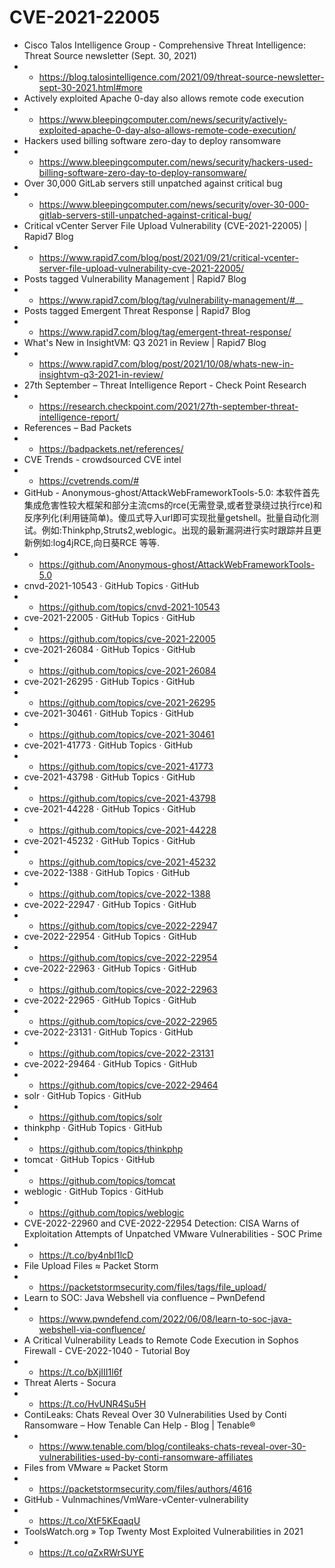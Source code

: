 # CVE-2021-22005
* Cisco Talos Intelligence Group - Comprehensive Threat Intelligence: Threat Source newsletter (Sept. 30, 2021)
* * https://blog.talosintelligence.com/2021/09/threat-source-newsletter-sept-30-2021.html#more
* Actively exploited Apache 0-day also allows remote code execution
* * https://www.bleepingcomputer.com/news/security/actively-exploited-apache-0-day-also-allows-remote-code-execution/
* Hackers used billing software zero-day to deploy ransomware
* * https://www.bleepingcomputer.com/news/security/hackers-used-billing-software-zero-day-to-deploy-ransomware/
* Over 30,000 GitLab servers still unpatched against critical bug
* * https://www.bleepingcomputer.com/news/security/over-30-000-gitlab-servers-still-unpatched-against-critical-bug/
* Critical vCenter Server File Upload Vulnerability (CVE-2021-22005) | Rapid7 Blog
* * https://www.rapid7.com/blog/post/2021/09/21/critical-vcenter-server-file-upload-vulnerability-cve-2021-22005/
* Posts tagged Vulnerability Management | Rapid7 Blog
* * https://www.rapid7.com/blog/tag/vulnerability-management/#__
* Posts tagged Emergent Threat Response | Rapid7 Blog
* * https://www.rapid7.com/blog/tag/emergent-threat-response/
* What's New in InsightVM: Q3 2021 in Review | Rapid7 Blog
* * https://www.rapid7.com/blog/post/2021/10/08/whats-new-in-insightvm-q3-2021-in-review/
* 27th September – Threat Intelligence Report - Check Point Research
* * https://research.checkpoint.com/2021/27th-september-threat-intelligence-report/
* References – Bad Packets
* * https://badpackets.net/references/
* CVE Trends - crowdsourced CVE intel
* * https://cvetrends.com/#
* GitHub - Anonymous-ghost/AttackWebFrameworkTools-5.0: 本软件首先集成危害性较大框架和部分主流cms的rce(无需登录,或者登录绕过执行rce)和反序列化(利用链简单)。傻瓜式导入url即可实现批量getshell。批量自动化测试。例如:Thinkphp,Struts2,weblogic。出现的最新漏洞进行实时跟踪并且更新例如:log4jRCE,向日葵RCE 等等.
* * https://github.com/Anonymous-ghost/AttackWebFrameworkTools-5.0
* cnvd-2021-10543 · GitHub Topics · GitHub
* * https://github.com/topics/cnvd-2021-10543
* cve-2021-22005 · GitHub Topics · GitHub
* * https://github.com/topics/cve-2021-22005
* cve-2021-26084 · GitHub Topics · GitHub
* * https://github.com/topics/cve-2021-26084
* cve-2021-26295 · GitHub Topics · GitHub
* * https://github.com/topics/cve-2021-26295
* cve-2021-30461 · GitHub Topics · GitHub
* * https://github.com/topics/cve-2021-30461
* cve-2021-41773 · GitHub Topics · GitHub
* * https://github.com/topics/cve-2021-41773
* cve-2021-43798 · GitHub Topics · GitHub
* * https://github.com/topics/cve-2021-43798
* cve-2021-44228 · GitHub Topics · GitHub
* * https://github.com/topics/cve-2021-44228
* cve-2021-45232 · GitHub Topics · GitHub
* * https://github.com/topics/cve-2021-45232
* cve-2022-1388 · GitHub Topics · GitHub
* * https://github.com/topics/cve-2022-1388
* cve-2022-22947 · GitHub Topics · GitHub
* * https://github.com/topics/cve-2022-22947
* cve-2022-22954 · GitHub Topics · GitHub
* * https://github.com/topics/cve-2022-22954
* cve-2022-22963 · GitHub Topics · GitHub
* * https://github.com/topics/cve-2022-22963
* cve-2022-22965 · GitHub Topics · GitHub
* * https://github.com/topics/cve-2022-22965
* cve-2022-23131 · GitHub Topics · GitHub
* * https://github.com/topics/cve-2022-23131
* cve-2022-29464 · GitHub Topics · GitHub
* * https://github.com/topics/cve-2022-29464
* solr · GitHub Topics · GitHub
* * https://github.com/topics/solr
* thinkphp · GitHub Topics · GitHub
* * https://github.com/topics/thinkphp
* tomcat · GitHub Topics · GitHub
* * https://github.com/topics/tomcat
* weblogic · GitHub Topics · GitHub
* * https://github.com/topics/weblogic
* CVE-2022-22960 and CVE-2022-22954 Detection: CISA Warns of Exploitation Attempts of Unpatched VMware Vulnerabilities - SOC Prime
* * https://t.co/by4nbI1lcD
* File Upload Files ≈ Packet Storm
* * https://packetstormsecurity.com/files/tags/file_upload/
* Learn to SOC: Java Webshell via confluence – PwnDefend
* * https://www.pwndefend.com/2022/06/08/learn-to-soc-java-webshell-via-confluence/
* A Critical Vulnerability Leads to Remote Code Execution in Sophos Firewall - CVE-2022-1040 - Tutorial Boy
* * https://t.co/bXjIII1l6f
* Threat Alerts - Socura
* * https://t.co/HvUNR4Su5H
* ContiLeaks: Chats Reveal Over 30 Vulnerabilities Used by Conti Ransomware – How Tenable Can Help - Blog | Tenable®
* * https://www.tenable.com/blog/contileaks-chats-reveal-over-30-vulnerabilities-used-by-conti-ransomware-affiliates
* Files from VMware ≈ Packet Storm
* * https://packetstormsecurity.com/files/authors/4616
* GitHub - Vulnmachines/VmWare-vCenter-vulnerability
* * https://t.co/XtF5KEqaqU
* ToolsWatch.org » Top Twenty Most Exploited Vulnerabilities in 2021
* * https://t.co/qZxRWrSUYE
